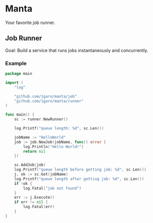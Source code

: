 # Manta
Your favorite job runner.

## Job Runner
Goal: Build a service that runs jobs instantaneously and concurrently.

### Example

```go
package main

import (
	"log"

	"github.com/1garo/manta/job"
	"github.com/1garo/manta/runner"
)

func main() {
	sc := runner.NewRunner()

	log.Printf("queue length: %d", sc.Len())

	jobName := "HelloWorld"
	job := job.NewJob(jobName, func() error {
		log.Println("Hello World!")
		return nil
	})

	sc.AddJob(job)
	log.Printf("queue length before getting job: %d", sc.Len())
	j, ok := sc.Get(jobName)
	log.Printf("queue length after getting job: %d", sc.Len())
	if !ok {
		log.Fatal("job not found")
	}
	err := j.Execute()
	if err != nil {
		log.Fatal(err)
	}
}
```
